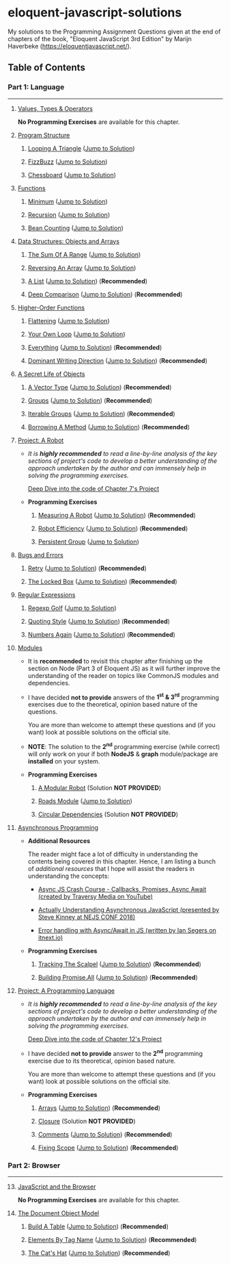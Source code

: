 # eloquent-javascript-solutions

My solutions to the Programming Assignment Questions given at the end of chapters of the book, "Eloquent JavaScript 3rd Edition" by Marijn Haverbeke (https://eloquentjavascript.net/).

## Table of Contents

### Part 1: Language
----
1. [Values, Types & Operators](https://eloquentjavascript.net/01_values.html "Jump to Chapter 1 on the official site")
    
    **No Programming Exercises** are available for this chapter.

2. [Program Structure](https://eloquentjavascript.net/02_program_structure.html "Jump to Chapter 2 on the Official Site")
    
    1. [Looping A Triangle](https://eloquentjavascript.net/02_program_structure.html#i_umoXp9u0e7 "Jump to Problem Statement of 'Looping A Triangle' on Official Site") ([Jump to Solution](https://github.com/SuyashD95/eloquent-js-solutions/blob/master/Chapter%202%20-%20Program%20Structure/looping_a_triangle.js))

    2. [FizzBuzz](https://eloquentjavascript.net/02_program_structure.html#i_rebKE3gdjV "Jump to Problem Statement of 'Fizzbuzz' on Official Site") ([Jump to Solution](https://github.com/SuyashD95/eloquent-js-solutions/blob/master/Chapter%202%20-%20Program%20Structure/fizzbuzz.js))
    
    3. [Chessboard](https://eloquentjavascript.net/02_program_structure.html#i_swb9JBtSQQ "Jump to Problem Statement of 'Chessboard' on Official Site") ([Jump to Solution](https://github.com/SuyashD95/eloquent-js-solutions/blob/master/Chapter%202%20-%20Program%20Structure/chessboard.js))

3. [Functions](https://eloquentjavascript.net/03_functions.html "Jump to Chapter 3 on the Official Site")

    1. [Minimum](https://eloquentjavascript.net/03_functions.html#i_XTmO7z7MPq "Jump to Problem Statement of 'Minimum' on Official Site") ([Jump to Solution](https://github.com/SuyashD95/eloquent-js-solutions/blob/c6ee7a493bb32f8ca3d5d705429eddf7e090c155/Chapter%203%20-%20Functions/minimum.js))

    2. [Recursion](https://eloquentjavascript.net/03_functions.html#i_jxl1p970Fy "Jump to Problem Statement Statement of 'Recursion' on Official Site") ([Jump to Solution](https://github.com/SuyashD95/eloquent-js-solutions/blob/master/Chapter%203%20-%20Functions/recursion.js)) 

    3. [Bean Counting](https://eloquentjavascript.net/03_functions.html#i_3rsiDgC2do "Jump to Problem Statement Statement of 'Bean Counting' on Official Site") ([Jump to Solution](https://github.com/SuyashD95/eloquent-js-solutions/blob/master/Chapter%203%20-%20Functions/bean_counting.js))

4. [Data Structures: Objects and Arrays](https://eloquentjavascript.net/04_data.html "Jump to Chapter 4 on the Official Site")

    1. [The Sum Of A Range](https://eloquentjavascript.net/04_data.html#i_8ZspxiCEC/ "Jump to Problem Statement of 'The Sum Of A Range' on Official Site") ([Jump to Solution](https://github.com/SuyashD95/eloquent-js-solutions/blob/master/Chapter%204%20-%20Data%20Structures%20-%20Objects%20and%20Arrays/the_sum_of_a_range.js))

    2. [Reversing An Array](https://eloquentjavascript.net/04_data.html#i_6xTmjj4Rf5 "Jump to Problem Statement of 'Reversing An Array' on Official Site") ([Jump to Solution](https://github.com/SuyashD95/eloquent-js-solutions/blob/master/Chapter%204%20-%20Data%20Structures%20-%20Objects%20and%20Arrays/reversing_an_array.js))

    3. [A List](https://eloquentjavascript.net/04_data.html#i_nSTX34CM1M "Jump to Problem Statement of 'A List") ([Jump to Solution](https://github.com/SuyashD95/eloquent-js-solutions/blob/master/Chapter%204%20-%20Data%20Structures%20-%20Objects%20and%20Arrays/a_list.js)) (**Recommended**)

    4. [Deep Comparison](https://eloquentjavascript.net/04_data.html#i_IJBU+aXOIC "Jump to Problem Statement of 'Deep Comparison' on Official Site") ([Jump to Solution](https://github.com/SuyashD95/eloquent-js-solutions/blob/master/Chapter%204%20-%20Data%20Structures%20-%20Objects%20and%20Arrays/deep_comparison.js)) (**Recommended**)

5. [Higher-Order Functions](https://eloquentjavascript.net/05_higher_order.html "Jump to Chapter 5 on the Official Site")

    1. [Flattening](https://eloquentjavascript.net/05_higher_order.html#i_aIOczlLyX1 "Jump to Problem Statement of 'Flattening' on Official Site") ([Jump to Solution](https://github.com/SuyashD95/eloquent-js-solutions/blob/master/Chapter%205%20-%20Higher%20Order%20Functions/flattening.js))

    2. [Your Own Loop](https://eloquentjavascript.net/05_higher_order.html#i_gKQ1S54F4o "Jump to Problem Statement of 'Your Own Loop' on Official Site") ([Jump to Solution](https://github.com/SuyashD95/eloquent-js-solutions/blob/master/Chapter%205%20-%20Higher%20Order%20Functions/your_own_loop.js))

    3. [Everything](https://eloquentjavascript.net/05_higher_order.html#i_SmbRSAd5GA "Jump to Problem Statement of 'Everything' on Official Site") ([Jump to Solution](https://github.com/SuyashD95/eloquent-js-solutions/blob/master/Chapter%205%20-%20Higher%20Order%20Functions/everything.js)) (**Recommended**)

    4. [Dominant Writing Direction](https://eloquentjavascript.net/05_higher_order.html#i_4ccl4J1nOw "Jump to Problem Statement of 'Dominant Writing Direction' on Official Site") ([Jump to Solution](https://github.com/SuyashD95/eloquent-js-solutions/blob/master/Chapter%205%20-%20Higher%20Order%20Functions/dominant_writing_direction.js)) (**Recommended**)

6. [A Secret Life of Objects](https://eloquentjavascript.net/06_object.html "Jump to Chapter 6 on the Official Site")

    1. [A Vector Type](https://eloquentjavascript.net/06_object.html#i_zO8FRQBMAy "Jump to Problem Statement of 'A Vector Type' on Official Site") ([Jump to Solution](https://github.com/SuyashD95/eloquent-js-solutions/blob/master/Chapter%206%20-%20The%20Secret%20Life%20of%20Objects/a_vector_type.js)) (**Recommended**)

    2. [Groups](https://eloquentjavascript.net/06_object.html#i_rpYp9Ou4LG "Jump to Problem Statement of 'Groups' on Official Site") ([Jump to Solution](https://github.com/SuyashD95/eloquent-js-solutions/blob/master/Chapter%206%20-%20The%20Secret%20Life%20of%20Objects/groups.js)) (**Recommended**)

    3. [Iterable Groups](https://eloquentjavascript.net/06_object.html#i_djD3XDJ27V "Jump to Problem Statement of 'Iterable Groups' on Official Site") ([Jump to Solution](https://github.com/SuyashD95/eloquent-js-solutions/blob/master/Chapter%206%20-%20The%20Secret%20Life%20of%20Objects/iterable_groups.js)) (**Recommended**)

    4. [Borrowing A Method](https://eloquentjavascript.net/06_object.html#i_wcWSnr9zHV "Jump to Problem Statement of 'Borrowing A Method' on Official Site") ([Jump to Solution](https://github.com/SuyashD95/eloquent-js-solutions/blob/master/Chapter%206%20-%20The%20Secret%20Life%20of%20Objects/borrowing_a_method.js)) (**Recommended**)

7. [Project: A Robot](https://eloquentjavascript.net/07_robot.html "Jump to Chapter 7 on the Official Site")

    + *It is **highly recommended** to read a line-by-line analysis of the key sections of project's code to develop a better understanding of the approach undertaken by the author and can immensely help in solving the programming exercises.*

        [Deep Dive into the code of Chapter 7's Project](https://github.com/SuyashD95/eloquent-js-solutions/blob/master/Chapter%207%20-%20Project%20-%20A%20Robot/robot.js "Line by line analysis of code in robot.js") 

    + **Programming Exercises**

        1. [Measuring A Robot](https://eloquentjavascript.net/07_robot.html#i_JrK0ADjuHH "Jump to Problem Statement of 'Measuring A Robot' on Official Site") ([Jump to Solution](https://github.com/SuyashD95/eloquent-js-solutions/blob/master/Chapter%207%20-%20Project%20-%20A%20Robot/measuring_a_robot.js)) (**Recommended**)

        2. [Robot Efficiency](https://eloquentjavascript.net/07_robot.html#i_VbBsQJ1lp6 "Jump to Problem Statement of 'Robot Efficiency' on Official Site") ([Jump to Solution](https://github.com/SuyashD95/eloquent-js-solutions/blob/master/Chapter%207%20-%20Project%20-%20A%20Robot/robot_efficiency.js)) (**Recommended**)

        3. [Persistent Group](https://eloquentjavascript.net/07_robot.html#i_s+ntyh5xrm "Jump to Problem Statement of 'Persistent Group' on Official Site") ([Jump to Solution](https://github.com/SuyashD95/eloquent-js-solutions/blob/master/Chapter%207%20-%20Project%20-%20A%20Robot/persistent_group.js))

8. [Bugs and Errors](https://eloquentjavascript.net/08_error.html "Jump to Chapter 8 on the Official Site")

    1. [Retry](https://eloquentjavascript.net/08_error.html#i_n1zYouiAfX "Jump to Problem Statement of 'Retry' on Official Site") ([Jump to Solution](https://github.com/SuyashD95/eloquent-js-solutions/blob/master/Chapter%208%20-%20Bugs%20and%20Errors/retry.js)) (**Recommended**)

    2. [The Locked Box](https://eloquentjavascript.net/08_error.html#i_iGlwnUbkRs "Jump to Problem Statement of 'The Locked Box' on Official Site") ([Jump to Solution](https://github.com/SuyashD95/eloquent-js-solutions/blob/master/Chapter%208%20-%20Bugs%20and%20Errors/the_locked_box.js)) (**Recommended**)

9. [Regular Expressions](https://eloquentjavascript.net/09_regexp.html "Jump to Chapter 9 on the Official Site")

    1. [Regexp Golf](https://eloquentjavascript.net/09_regexp.html#i_vDM8PzwQWU "Jump to Problem Statement of 'Regexp Golf' on Official Site") ([Jump to Solution](https://github.com/SuyashD95/eloquent-js-solutions/blob/master/Chapter%209%20-%20Regular%20Expressions/regexp_golf.js))

    2. [Quoting Style](https://eloquentjavascript.net/09_regexp.html#i_dTiEW14oG0 "Jump to Problem Statement of 'Quoting Style' on Official Site") ([Jump to Solution](https://github.com/SuyashD95/eloquent-js-solutions/blob/master/Chapter%209%20-%20Regular%20Expressions/quoting_style.js)) (**Recommended**)

    3. [Numbers Again](https://eloquentjavascript.net/09_regexp.html#i_izldJoT3uv "Jump to Problem Statement of 'Numbers Again' on Official Site") ([Jump to Solution](https://github.com/SuyashD95/eloquent-js-solutions/blob/master/Chapter%209%20-%20Regular%20Expressions/numbers_again.js)) (**Recommended**)

10. [Modules](https://eloquentjavascript.net/10_modules.html "Jump to Chapter 10 on the Official Site")

    + It is **recommended** to revisit this chapter after finishing up the section on Node (Part 3 of Eloquent JS) as it will further improve the understanding of the reader on topics like CommonJS modules and dependencies.

    + I have decided **not to provide** answers of the **1<sup>st</sup> & 3<sup>rd</sup>** programming exercises due to the theoretical, opinion based nature of the questions.

        You are more than welcome to attempt these questions and (if you want) look at possible solutions on the official site.

    + **NOTE**: The solution to the **2<sup>nd</sup>** programming exercise (while correct) will only work on your if both **NodeJS** & **graph** module/package are **installed** on your system.

    + **Programming Exercises**

        1. [A Modular Robot](https://eloquentjavascript.net/10_modules.html#i_CJKk6NIC0T "Jump to Problem Statement of 'A Modular Robot' on Official Site") (Solution **NOT PROVIDED**)

        2. [Roads Module](https://eloquentjavascript.net/10_modules.html#i_+pU//gQmZ8 "Jump to Problem Statement of 'Roads Module' on Official Site") ([Jump to Solution](https://github.com/SuyashD95/eloquent-js-solutions/blob/master/Chapter%2010%20-%20Modules/roads_module.js))

        3. [Circular Dependencies](https://eloquentjavascript.net/10_modules.html#i_E/zWqBFdy8 "Jump to Problem Statement of 'Circular Dependencies' on Official Site") (Solution **NOT PROVIDED**)

11. [Asynchronous Programming](https://eloquentjavascript.net/11_async.html "Jump to Chapter 11 on the Official Site")

    + **Additional Resources**
    
        The reader might face a lot of difficulty in understanding the contents being covered in this chapter. Hence, I am listing a bunch of *additional resources* that I hope will assist the readers in understanding the concepts:

        + [Async JS Crash Course - Callbacks, Promises, Async Await (created by Traversy Media on YouTube)](https://www.youtube.com/watch?v=PoRJizFvM7s&list=WL&index=372&t=0s "Link to the YouTube video")

        + [Actually Understanding Asynchronous JavaScript (presented by Steve Kinney at NEJS CONF 2018)](https://www.youtube.com/watch?v=8LCx9Dir8BU&list=WL&index=370&t=0s "Link to the YouTube video covering the Workshop")

        + [Error handling with Async/Await in JS (written by Ian Segers on itnext.io)](https://itnext.io/error-handling-with-async-await-in-js-26c3f20bc06a "Link to the blog post at itnext.io")   

    + **Programming Exercises**

        1. [Tracking The Scalpel](https://eloquentjavascript.net/11_async.html#i_UvyahfUnfl "Jump to Problem Statement of 'Tracking The Scalpel' on Official Site") ([Jump to Solution](https://github.com/SuyashD95/eloquent-js-solutions/blob/master/Chapter%2011%20-%20Asynchronous%20Programming/tracking_the_scalpel.js)) (**Recommended**)

        2. [Building Promise.All](https://eloquentjavascript.net/11_async.html#i_Ug+Dv9Mmsw "Jump to Problem Statement of 'Building Promise.All' on Official Site") ([Jump to Solution](https://github.com/SuyashD95/eloquent-js-solutions/blob/master/Chapter%2011%20-%20Asynchronous%20Programming/building_promise_all.js)) (**Recommended**)

12. [Project: A Programming Language](https://eloquentjavascript.net/12_language.html "Jump to Chapter 12 on the Official Site")

    + *It is **highly recommended** to read a line-by-line analysis of the key sections of project's code to develop a better understanding of the approach undertaken by the author and can immensely help in solving the programming exercises.*

        [Deep Dive into the code of Chapter 12's Project](https://github.com/SuyashD95/eloquent-js-solutions/blob/master/Chapter%2012%20-%20Project%20-%20A%20Programming%20Language/language.js "Line by line analysis of code in language.js") 

    + I have decided **not to provide** answer to the **2<sup>nd</sup>** programming exercise due to its theoretical, opinion based nature.

        You are more than welcome to attempt these questions and (if you want) look at possible solutions on the official site. 

    + **Programming Exercises**

        1. [Arrays](https://eloquentjavascript.net/12_language.html#i_uQzJv9I1Z6 "Jump to Problem Statement of 'Arrays' on Official Site") ([Jump to Solution](https://github.com/SuyashD95/eloquent-js-solutions/blob/master/Chapter%2012%20-%20Project%20-%20A%20Programming%20Language/arrays.js)) (**Recommended**)

        2. [Closure](https://eloquentjavascript.net/12_language.html#i_hOd+yVxaku "Jump to Problem Statement of 'Closure' on Official Site") (Solution **NOT PROVIDED**)

        3. [Comments](https://eloquentjavascript.net/12_language.html#i_/OBuIOX390 "Jump to Problem Statement of 'Closure' on Official Site") ([Jump to Solution](https://github.com/SuyashD95/eloquent-js-solutions/blob/master/Chapter%2012%20-%20Project%20-%20A%20Programming%20Language/comments.js)) (**Recommended**)

        4. [Fixing Scope](https://eloquentjavascript.net/12_language.html#i_Y9ZDMshYCQ "Jump to Problem Statement of 'Fixing Scope' on Official Site") ([Jump to Solution](https://github.com/SuyashD95/eloquent-js-solutions/blob/master/Chapter%2012%20-%20Project%20-%20A%20Programming%20Language/fixing_scope.js)) (**Recommended**)

### Part 2: Browser
----
13. [JavaScript and the Browser](https://eloquentjavascript.net/13_browser.html "Jump to Chapter 13 on the Official Site")

    **No Programming Exercises** are available for this chapter.

14. [The Document Object Model](https://eloquentjavascript.net/14_dom.html "Jump to Chapter 14 on the Official Site")

    1. [Build A Table](https://eloquentjavascript.net/14_dom.html#i_g/5UC3zznV "Jump to Problem Statement of 'Build A Table' on Official Site") ([Jump to Solution](https://github.com/SuyashD95/eloquent-js-solutions/blob/master/Chapter%2014%20-%20The%20Document%20Object%20Model/build_a_table.html)) (**Recommended**)

    2. [Elements By Tag Name](https://eloquentjavascript.net/14_dom.html#i_VSftnyRTsV "Jump to Problem Statement of 'Elements By Tag Name' on Official Site") ([Jump to Solution](https://github.com/SuyashD95/eloquent-js-solutions/blob/master/Chapter%2014%20-%20The%20Document%20Object%20Model/elements_by_tag_name.html)) (**Recommended**)

    3. [The Cat's Hat](https://eloquentjavascript.net/14_dom.html#i_b/LAqZUqyo "Jump to Problem Statement of 'The Cat's Hat' on Official Site") ([Jump to Solution](https://github.com/SuyashD95/eloquent-js-solutions/blob/master/Chapter%2014%20-%20The%20Document%20Object%20Model/the_cats_hat.html)) (**Recommended**)

